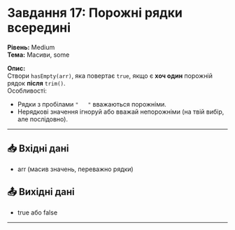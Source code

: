 # Завдання 17: Порожні рядки всередині
**Рівень:** Medium  
**Тема:** Масиви, some  

**Опис:**  
Створи `hasEmpty(arr)`, яка повертає `true`, якщо є **хоч один** порожній рядок **після** `trim()`.  
Особливості:
- Рядки з пробілами `"   "` вважаються порожніми.
- Нерядкові значення ігноруй або вважай непорожніми (на твій вибір, але послідовно).

---
## 📥 Вхідні дані
- arr (масив значень, переважно рядки)

## 📤 Вихідні дані
- true або false

---